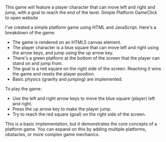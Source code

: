 This game will feature a player character that can move left and right and jump, with a goal to reach the end of the level.
Simple Platform GameClick to open website

I've created a simple platform game using HTML and JavaScript. Here's a breakdown of the game:
  * The game is rendered on an HTML5 canvas element.
  * The player character is a blue square that can move left and right using the arrow keys, and jump using the up arrow key.
  * There's a green platform at the bottom of the screen that the player can stand on and jump from.
  * The goal is a red square on the right side of the screen. Reaching it wins the game and resets the player position.
  * Basic physics (gravity and jumping) are implemented.

To play the game:

  * Use the left and right arrow keys to move the blue square (player) left and right.
  * Press the up arrow key to make the player jump.
  * Try to reach the red square (goal) on the right side of the screen.

This is a basic implementation, but it demonstrates the core concepts of a platform game. You can expand on this by adding multiple platforms, obstacles, or more complex game mechanics.
